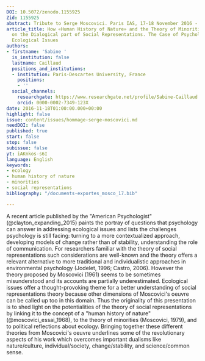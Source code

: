 ```yaml
---
DOI: 10.5072/zenodo.1155925
Zid: 1155925
abstract: Tribute to Serge Moscovici. Paris IAS, 17-18 November 2016 - Session 5
article_title: How «Human History of Nature» and the Theory of Minorities shed light
  on the Dialogical part of Social Representations. The Case of Psychologists addressing
  Ecological Issues
authors:
- firstname: 'Sabine '
  is_institution: false
  lastname: Caillaud
  positions_and_institutions:
  - institution: Paris-Descartes University, France
    positions:
    - ''
  social_channels:
    researchgate: https://www.researchgate.net/profile/Sabine-Caillaud
    orcid: 0000-0002-7349-123X
date: 2016-11-18T01:00:00.000+00:00
highlight: false
issue: content/issues/hommage-serge-moscovici.md
needDOI: false
published: true
start: false
stop: false
subissue: false
yt: iAKnkos-s6I
language: English
keywords:
- ecology
- human history of nature
- minorities
- social representations
bibliography: "/documents-exportes_mosco_17.bib"

---
```

A recent article published by the "American Psychologist" (@clayton_expanding_2015) paints the portray of questions that psychology can answer in addressing ecological issues and lists the challenges psychology is still facing: turning to a more contextualized approach, developing models of change rather than of stability, understanding the role of communication. For researchers familiar with the theory of social representations such considerations are well-known and the theory offers a relevant alternative to more traditional and individualistic approaches in environmental psychology (Jodelet, 1996; Castro, 2006). However the theory proposed by Moscovici (1961) seems to be sometimes misunderstood and its accounts are partially underestimated. Ecological issues offer a thought-provoking theme for a better understanding of social representations theory because other dimensions of Moscovici's oeuvre can be called up too in this domain. Thus the originality of this presentation is to shed light on the potentialities of the theory of social representations by linking it to the concept of a "human history of nature" (@moscovici_essai_1968), to the theory of minorities (Moscovici, 1979), and to political reflections about ecology. Bringing together these different theories from Moscovici's oeuvre underlines some of the revolutionary aspects of his work which overcomes important dualisms like nature/culture, individual/society, change/stability, and science/common sense.

<Youtube yt="iAKnkos-s6I" caption="How «human history of nature» and the theory of minorities shed light on the dialogical part of social representations." start="false" stop="false"></Youtube>